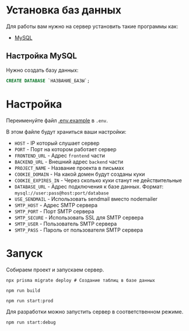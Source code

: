 # Установка баз данных

Для работы вам нужно на сервер установить такие программы как:

- [MySQL](https://www.mysql.com/)

## Настройка MySQL 

Нужно создать базу данных:
```sql
CREATE DATABASE `НАЗВАНИЕ_БАЗЫ`;
```

# Настройка

Переименуйте файл [.env.example](https://github.com/AuroraTeam/EasyCabinet/blob/master/packages/backend/.env.example) в `.env`.  

В этом файле будут храниться ваши настройки:

- `HOST` - IP который слушает сервер
- `PORT` - Порт на котором работает сервер
- `FRONTEND_URL` - Адрес `frontend` части
- `BACKEND_URL` - Внешний адрес `backend` части
- `PROJECT_NAME` - Название проекта в письмах
- `COOKIE_DOMAIN` - На какой домен будут созданы куки
- `COOKIE_EXPIRES_IN` - Через сколько куки станут не действительные
- `DATABASE_URL` - Адрес подключения к базе данных. Формат: `mysql://user:pass@host:port/database`
- `USE_SENDMAIL` - Использовать sendmail вместо nodemailer
- `SMTP_HOST` - Адрес SMTP сервера
- `SMTP_PORT` - Порт SMTP сервера
- `SMTP_SECURE` - Использовать SSL для SMTP сервера
- `SMTP_USER` - Пользователь SMTP сервера
- `SMTP_PASS` - Пароль от пользователя SMTP сервера

# Запуск 

Собираем проект и запускаем сервер.
```
npx prisma migrate deploy # Создание таблиц в базе данных

npm run build

npm run start:prod
```

Для разработки можно запустить сервер в соответственном режиме.

```
npm run start:debug
```

